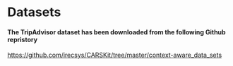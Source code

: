 # Datasets
#### The TripAdvisor dataset has been downloaded from the following Github repristory 
https://github.com/irecsys/CARSKit/tree/master/context-aware_data_sets
